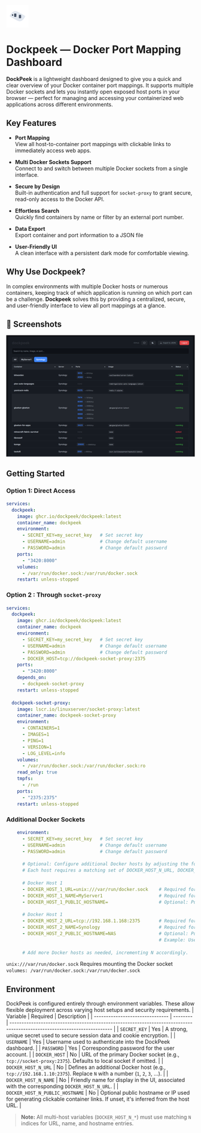 <img src="static/logo_2.svg" alt="dockpeek logo" width="60" height="60" />

# Dockpeek — Docker Port Mapping Dashboard

**DockPeek** is a lightweight dashboard designed to give you a quick and clear overview of your Docker container port mappings. It supports multiple Docker sockets and lets you instantly open exposed host ports in your browser — perfect for managing and accessing your containerized web applications across different environments.

## Key Features

- **Port Mapping**  
  View all host-to-container port mappings with clickable links to immediately access web apps.

- **Multi Docker Sockets Support**  
  Connect to and switch between multiple Docker sockets from a single interface.

- **Secure by Design**  
  Built-in authentication and full support for `socket-proxy` to grant secure, read-only access to the Docker API.

- **Effortless Search**  
  Quickly find containers by name or filter by an external port number.

- **Data Export**  
  Export container and port information to a JSON file

- **User-Friendly UI**  
  A clean interface with a persistent dark mode for comfortable viewing.


## Why Use Dockpeek?

In complex environments with multiple Docker hosts or numerous containers, keeping track of which application is running on which port can be a challenge. **Dockpeek** solves this by providing a centralized, secure, and user-friendly interface to view all port mappings at a glance.

## 📸 Screenshots

<p align="left">
  <img src="screenshot.png" alt="Night mode" width="800" />
</p>

## Getting Started

### Option 1: Direct Access
```yaml
services:
  dockpeek:
    image: ghcr.io/dockpeek/dockpeek:latest
    container_name: dockpeek
    environment:
      - SECRET_KEY=my_secret_key   # Set secret key
      - USERNAME=admin             # Change default username
      - PASSWORD=admin             # Change default password
    ports:
      - "3420:8000"
    volumes:
      - /var/run/docker.sock:/var/run/docker.sock
    restart: unless-stopped
```

### Option 2 : Through `socket-proxy`


```yaml
services:
  dockpeek:
    image: ghcr.io/dockpeek/dockpeek:latest
    container_name: dockpeek
    environment:
      - SECRET_KEY=my_secret_key   # Set secret key
      - USERNAME=admin             # Change default username
      - PASSWORD=admin             # Change default password
      - DOCKER_HOST=tcp://dockpeek-socket-proxy:2375
    ports:
      - "3420:8000"
    depends_on:
      - dockpeek-socket-proxy
    restart: unless-stopped

  dockpeek-socket-proxy:
    image: lscr.io/linuxserver/socket-proxy:latest
    container_name: dockpeek-socket-proxy
    environment:
      - CONTAINERS=1
      - IMAGES=1
      - PING=1
      - VERSION=1
      - LOG_LEVEL=info
    volumes:
      - /var/run/docker.sock:/var/run/docker.sock:ro
    read_only: true
    tmpfs:
      - /run
    ports:
      - "2375:2375"
    restart: unless-stopped
```

### Additional Docker Sockets
```yaml
    environment:
      - SECRET_KEY=my_secret_key   # Set secret key
      - USERNAME=admin             # Change default username
      - PASSWORD=admin             # Change default password

      # Optional: Configure additional Docker hosts by adjusting the following.
      # Each host requires a matching set of DOCKER_HOST_N_URL, DOCKER_HOST_N_NAME, and optionally DOCKER_HOST_N_PUBLIC_HOSTNAME.
      
      # Docker Host 1
      - DOCKER_HOST_1_URL=unix:///var/run/docker.sock    # Required for DOCKER_HOST_N: URL of the additional Docker host.
      - DOCKER_HOST_1_NAME=MyServer1                     # Required for DOCKER_HOST_N: Display name shown in the UI.
      - DOCKER_HOST_1_PUBLIC_HOSTNAME=                   # Optional: Public hostname or IP for clickable links. If empty, inferred from the URL.

      # Docker Host 1
      - DOCKER_HOST_2_URL=tcp://192.168.1.168:2375       # Required for DOCKER_HOST_N: URL of the additional Docker proxy.
      - DOCKER_HOST_2_NAME=Synology                      # Required for DOCKER_HOST_N: Display name shown in the UI.
      - DOCKER_HOST_2_PUBLIC_HOSTNAME=NAS                # Optional: Public hostname or IP for clickable links. If empty, inferred from the URL. 
                                                         # Example: Use device name like 'NAS' for easier access via Tailscale.                         

      # Add more Docker hosts as needed, incrementing N accordingly.

```
   `unix:///var/run/docker.sock`   Requires mounting the Docker socket `volumes: /var/run/docker.sock:/var/run/docker.sock`


  ## Environment

DockPeek is configured entirely through environment variables. These allow flexible deployment across varying host setups and security requirements.
| Variable                        | Required | Description                                                                                                              |
| ------------------------------- | -------- | ------------------------------------------------------------------------------------------------------------------------ |
| `SECRET_KEY`                    | Yes      | A strong, unique secret used to secure session data and cookie encryption.                                               |
| `USERNAME`                      | Yes      | Username used to authenticate into the DockPeek dashboard.                                                               |
| `PASSWORD`                      | Yes      | Corresponding password for the user account.                                                                             |
| `DOCKER_HOST`                   | No       | URL of the primary Docker socket (e.g., `tcp://socket-proxy:2375`). Defaults to local socket if omitted.                 |
| `DOCKER_HOST_N_URL`             | No       | Defines an additional Docker host (e.g., `tcp://192.168.1.10:2375`). Replace `N` with a number (`1`, `2`, `3`, ...).     |
| `DOCKER_HOST_N_NAME`            | No       | Friendly name for display in the UI, associated with the corresponding `DOCKER_HOST_N_URL`.                              |
| `DOCKER_HOST_N_PUBLIC_HOSTNAME` | No       | Optional public hostname or IP used for generating clickable container links. If unset, it's inferred from the host URL. |

> **Note:** All multi-host variables (`DOCKER_HOST_N_*`) must use matching `N` indices for URL, name, and hostname entries.
